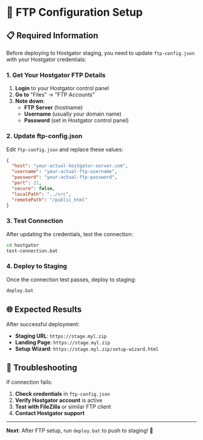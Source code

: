 # 🔧 FTP Configuration Setup

## 📋 Required Information

Before deploying to Hostgator staging, you need to update `ftp-config.json` with your Hostgator credentials:

### **1. Get Your Hostgator FTP Details**

1. **Login** to your Hostgator control panel
2. **Go to** "Files" → "FTP Accounts"
3. **Note down**:
   - **FTP Server** (hostname)
   - **Username** (usually your domain name)
   - **Password** (set in Hostgator control panel)

### **2. Update ftp-config.json**

Edit `ftp-config.json` and replace these values:

```json
{
  "host": "your-actual-hostgator-server.com",
  "username": "your-actual-ftp-username",
  "password": "your-actual-ftp-password",
  "port": 21,
  "secure": false,
  "localPath": "../src",
  "remotePath": "/public_html"
}
```

### **3. Test Connection**

After updating the credentials, test the connection:

```bash
cd hostgator
test-connection.bat
```

### **4. Deploy to Staging**

Once the connection test passes, deploy to staging:

```bash
deploy.bat
```

## 🌐 Expected Results

After successful deployment:
- **Staging URL**: `https://stage.myl.zip`
- **Landing Page**: `https://stage.myl.zip`
- **Setup Wizard**: `https://stage.myl.zip/setup-wizard.html`

## 🚨 Troubleshooting

If connection fails:
1. **Check credentials** in `ftp-config.json`
2. **Verify Hostgator account** is active
3. **Test with FileZilla** or similar FTP client
4. **Contact Hostgator support**

---

**Next**: After FTP setup, run `deploy.bat` to push to staging! 🚀
